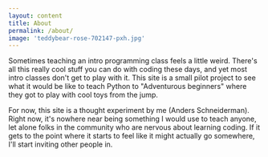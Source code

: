 ```yaml
---
layout: content
title: About
permalink: /about/
image: 'teddybear-rose-702147-pxh.jpg'
---
```


Sometimes teaching an intro programming class feels a little weird. There's all this really cool stuff you can do with coding these days, and yet most intro classes don't get to play with it. This site is a small pilot project to see what it would be like to teach Python to "Adventurous beginners" where they got to play with cool toys from the jump.

For now, this site is a thought experiment by me (Anders Schneiderman). Right now, it's nowhere near being something I would use to teach anyone, let alone folks in the community who are nervous about learning coding. If it gets to the point where it starts to feel like it might actually go somewhere, I'll start inviting other people in.